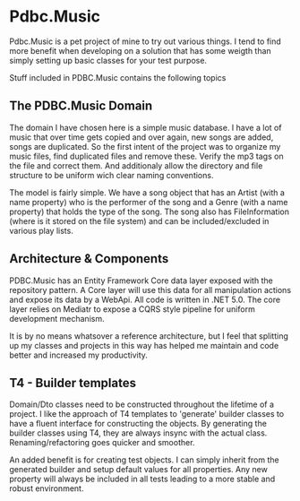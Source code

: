 # Pdbc.Music

Pdbc.Music is a pet project of mine to try out various things.  I tend to find more benefit when developing on a solution that has some weigth than simply setting up basic classes for your test purpose.  

Stuff included in PDBC.Music contains the following topics

## The PDBC.Music Domain

The domain I have chosen here is a simple music database.  I have a lot of music that over time gets copied and over again, new songs are added, songs are duplicated.  So the first intent of the project was to organize my music files, find duplicated files and remove these.  Verify the mp3 tags on the file and correct them.  And additionaly allow the directory and file structure to be uniform wich clear naming conventions.

The model is fairly simple.  We have a song object that has an Artist (with a name property) who is the performer of the song and a Genre (with a name property) that holds the type of the song.  The song also has FileInformation (where is it stored on the file system) and can be included/excluded in various play lists.

## Architecture & Components

PDBC.Music has an Entity Framework Core data layer exposed with the repository pattern.  A Core layer will use this data for all manipulation actions and expose its data by a WebApi.  All code is written in .NET 5.0.  The core layer relies on Mediatr to expose a CQRS style pipeline for uniform development mechanism.

It is by no means whatsover a reference architecture, but I feel that splitting up my classes and projects in this way has helped me maintain and code better and increased my productivity.

## T4 - Builder templates 

Domain/Dto classes need to be constructed throughout the lifetime of a project.  I like the approach of T4 templates to 'generate' builder classes to have a fluent interface for constructing the objects.  By generating the builder classes using T4, they are always insync with the actual class.  Renaming/refactoring goes quicker and smoother.

An added benefit is for creating test objects.  I can simply inherit from the generated builder and setup default values for all properties.  Any new property will always be included in all tests leading to a more stable and robust environment.
